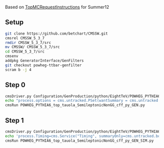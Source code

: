 Based on [TopMCRequestInstructions](https://twiki.cern.ch/twiki/bin/viewauth/CMS/TopMCRequestInstructions#8_TeV_Summer12_Campaign) for Summer12

## Setup

```bash
git clone https://github.com/betchart/CMSSW.git
cmsrel CMSSW_5_3_7
rmdir CMSSW_5_3_7/src
mv CMSSW/ CMSSW_5_3_7/src
cd CMSSW_5_3_7/src
cmsenv
addpkg GeneratorInterface/GenFilters
git checkout powheg-ttbar-genfilter
scram b -j 4
```

## Step 0

```bash
cmsDriver.py Configuration/GenProduction/python/EightTeV/POWHEG_PYTHIA6_top_tauola_SemileptonicNonGG_cff.py -s GEN --filein=lhe:7118 --conditions START53_V7C::All --beamspot Realistic8TeVCollision --datatier GEN-SIM --eventcontent RAWSIM -n 1000 --no_exec
echo "process.options = cms.untracked.PSet(wantSummary = cms.untracked.bool(True))" >> POWHEG_PYTHIA6_top_tauola_SemileptonicNonGG_cff_py_GEN.py
cmsRun POWHEG_PYTHIA6_top_tauola_SemileptonicNonGG_cff_py_GEN.py
```

## Step 1

```bash
cmsDriver.py Configuration/GenProduction/python/EightTeV/POWHEG_PYTHIA6_top_tauola_SemileptonicNonGG_cff.py -s GEN,SIM --filein=lhe:7118 --conditions START52_V9::All --beamspot Realistic8TeVCollision --pileup NoPileUp --datatier GEN-SIM --eventcontent RAWSIM -n 10 --no_exec
echo 'process.Timing=cms.Service("Timing", summaryOnly=cms.untracked.bool(True))' >> POWHEG_PYTHIA6_top_tauola_SemileptonicNonGG_cff_py_GEN_SIM.py
cmsRun POWHEG_PYTHIA6_top_tauola_SemileptonicNonGG_cff_py_GEN_SIM.py
```

